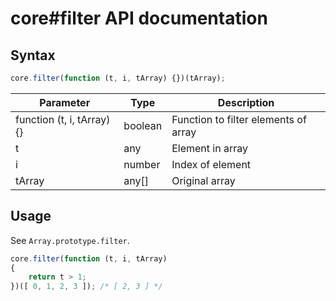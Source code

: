 # core#filter API documentation

## Syntax

``` javascript
core.filter(function (t, i, tArray) {})(tArray);
```

| Parameter | Type | Description |
|--|--|--|
| function (t, i, tArray) {} | boolean | Function to filter elements of array |
| t | any | Element in array |
| i | number | Index of element |
| tArray | any[] | Original array |

## Usage

See `Array.prototype.filter`.

``` javascript
core.filter(function (t, i, tArray)
{
    return t > 1;
})([ 0, 1, 2, 3 ]); /* [ 2, 3 ] */
```
